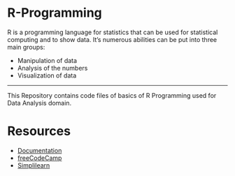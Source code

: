 # R-Programming
R is a programming language for statistics that can be used for statistical computing and to show data. It’s numerous abilities can be put into three main groups:

-   Manipulation of data
-   Analysis of the numbers
-   Visualization of data
--- 

This Repository contains code files of basics of R Programming used for Data Analysis domain.
# Resources
- [Documentation](https://www.r-project.org/other-docs.html)
- [freeCodeCamp](https://youtu.be/_V8eKsto3Ug)
- [Simplilearn](https://www.youtube.com/live/Q5g6lYUn6Q4?feature=share)
